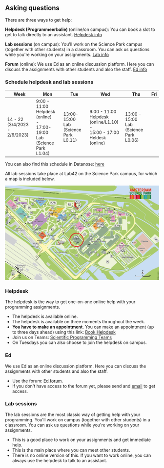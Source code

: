 ## Asking questions
There are three ways to get help:

**Helpdesk (Programmeerbalie)** (online/on campus): You can book a slot to get to talk directly to an assistant. [Helpdesk info](/general-info/help#helpdesk)

**Lab sessions** (on campus): You'll work on the Science Park campus (together with other students) in a classroom. You can ask us questions while you're working on your assignments. [Lab info](/general-info/help#lab-sessions)

**Forum** (online): We use Ed as an online discussion platform. Here you can discuss the assignments with other students and also the staff. [Ed info](/general-info/help#ed)

### Schedule helpdesk and lab sessions

| Week               | Mon                                | Tue                                    | Wed                                | Thu                               | Fri                               |
| ------------------ | ---------------------------------- | -------------------------------------- | ---------------------------------- | --------------------------------- | --------------------------------- |
| 14 - 22<br>(3/4/2023 - 2/6/2023)  | 9:00 - 11:00<br>Helpdesk (online) <br>-<br> 17:00-19:00<br>Lab (Science Park L1.04) | 13:00-15:00<br>Lab (Science Park L0.11) | 9:00 - 11:00<br>Helpdesk (online/L1.10) <br>-<br> 15:00 - 17:00<br>Heldesk (online) | 13:00 - 15:00<br>Lab (Science Park L0.06) |  |

You can also find this schedule in Datanose: [here](https://datanose.nl/#course[111445])

All lab sessions take place at Lab42 on the Science Park campus, for which a map is included below.

![](map.jpg)



### Helpdesk

The helpdesk is the way to get one-on-one online help with your programming assignments.

* The helpdesk is available online.
* The helpdesk is available on three moments throughout the week.
* **You have to make an appointment**. You can make an appointment (up to three days ahead) using this link: [Book Helpdesk](https://outlook.office365.com/owa/calendar/UniversiteitvanAmsterdam1@Amsuni.onmicrosoft.com/bookings/s/YkpwFIJMMkqDLSs-Fd-dhw2)
* Join us on Teams: [Scientific Programming Teams](https://teams.microsoft.com/l/meetup-join/19%3ameeting_NjE5YWUyNTAtNzA5Ny00ODZjLTk2MzItMzkzYjgzZjY2NTFk%40thread.v2/0?context=%7b%22Tid%22%3a%22a0f1cacd-618c-4403-b945-76fb3d6874e5%22%2c%22Oid%22%3a%229290e777-ffaa-4e83-b0cf-9449ff933d7f%22%7d)
* On Tuesdays you can also choose to join the helpdesk on campus.

### Ed

We use Ed as an online discussion platform. Here you can discuss the assignments with other students and also the staff.

* Use the forum: [Ed forum](https://edstem.org/eu/courses/331/discussion/).
* If you don't have access to the forum yet, please send and [email](mailto:scientific@mprog.nl) to get access.

### Lab sessions

The lab sessions are the most classic way of getting help with your programming. You'll work on campus (together with other students) in a classroom. You can ask us questions while you're working on your assignments.

* This is a good place to work on your assignments and get immediate help.
* This is the main place where you can meet other students.
* There is no online version of this. If you want to work online, you can always use the helpdesk to talk to an assistant.
